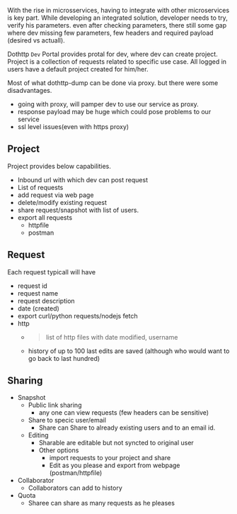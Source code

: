 With the rise in microsservices, having to integrate with other microservices is key part. While developing an integrated solution, developer needs to try, verify his parameters. even after checking parameters, there still some gap where dev missing few parameters, few headers and required payload (desired vs actuall).


Dothttp `Dev` Portal provides protal for dev, where dev can create project. Project is a collection of requests related to specific use case. All logged in users have a default project created for him/her.

Most of what dothttp-dump can be done via proxy. but there were some disadvantages.
- going with proxy, will pamper dev to use our service as proxy.
- response payload may be huge which could pose problems to our service
- ssl level issues(even with https proxy)

## Project
Project provides below capabilities.
- Inbound url with which dev can post request
- List of requests
- add request via web page
- delete/modify existing request
- share request/snapshot with list of users.
- export all requests 
  - httpfile
  - postman
  
## Request
Each request typicall will have
- request id
- request name
- request description
- date (created)
- export curl/python requests/nodejs fetch
- http
  - > list of http files with date modified, username
  - history of up to 100 last edits are saved (although who would want to go back to last hundred)


## Sharing
- Snapshot
  - Public link sharing
    - any one can view requests (few headers can be sensitive)
  - Share to specic user/email
    - Share can Share to already existing users and to an email id.
  - Editing
    - Sharable are editable but not syncted to original user
    - Other options
      - import requests to your project and share
      - Edit as you please and export from webpage (postman/httpfile)
- Collaborator
  - Collaborators can add to history
- Quota
  - Sharee can share as many requests as he pleases
